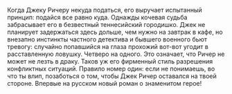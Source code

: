 <!--2025-02-16 12:30:05-->
Когда Джеку Ричеру некуда податься, его выручает испытанный принцип: подайся все равно куда. Однажды кочевая судьба забрасывает его в безвестный теннесийский городишко. Джек не планирует задержаться здесь дольше, чем нужно на завтрак в кафе, но внезапно инстинкты частного детектива и бывшего военного бьют тревогу: случайно попавшийся на глаза прохожий вот-вот угодит в расставленную ловушку.
      Четверо на одного. Это означает, что Ричер не может не лезть в драку. Таков уж его фирменный стиль разрешения конфликтных ситуаций.
      Правило номер один: если не понимаешь, во что ты влип, позаботься о том, чтобы Джек Ричер оставался на твоей стороне.
      Впервые на русском новый роман о знаменитом герое!